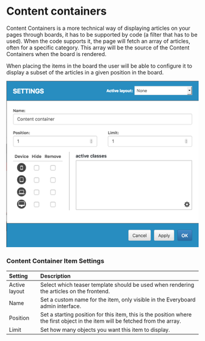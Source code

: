 # Content containers

Content Containers is a more technical way of displaying articles on your pages through boards, it has to be supported by code \(a filter that has to be used\). When the code supports it, the page will fetch an array of articles, often for a specific category. This array will be the source of the Content Containers when the board is rendered.

When placing the items in the board the user will be able to configure it to display a subset of the articles in a given position in the board.

![An example of Content Container item settings in the Everyboard interface.](../../.gitbook/assets/cc-item.png)

### Content Container Item Settings

| Setting | Description |
| :--- | :--- |
| Active layout | Select which teaser template should be used when rendering the articles on the frontend. |
| Name | Set a custom name for the item, only visible in the Everyboard admin interface. |
| Position | Set a starting position for this item, this is the position where the first object in the item will be fetched from the array. |
| Limit | Set how many objects you want this item to display. |



